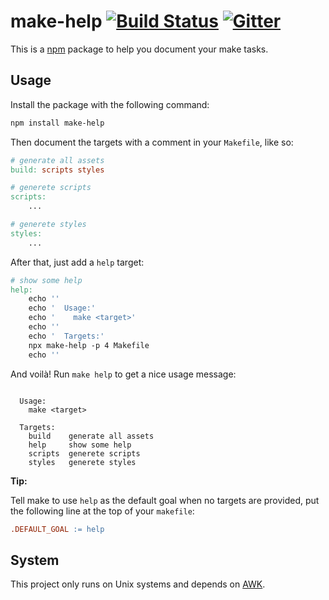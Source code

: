 # make-help [![Build Status](https://travis-ci.org/gibatronic/make-help.svg?branch=master)](https://travis-ci.org/gibatronic/make-help) [![Gitter](https://badges.gitter.im/gibatronic/make-help.svg)](https://gitter.im/gibatronic/make-help?utm_source=badge&utm_medium=badge&utm_campaign=pr-badge)

This is a [npm](https://www.npmjs.com/make-help) package to help you document your make tasks.

## Usage

Install the package with the following command:

```bash
npm install make-help
```

Then document the targets with a comment in your `Makefile`, like so:

```Makefile
# generate all assets
build: scripts styles

# generete scripts
scripts:
	...

# generete styles
styles:
	...
```

After that, just add a `help` target:

```Makefile
# show some help
help:
	echo ''
	echo '  Usage:'
	echo '    make <target>'
	echo ''
	echo '  Targets:'
	npx make-help -p 4 Makefile
	echo ''
```

And voilà! Run `make help` to get a nice usage message:

```

  Usage:
    make <target>

  Targets:
    build    generate all assets
    help     show some help
    scripts  generete scripts
    styles   generete styles

```

**Tip:**

Tell make to use `help` as the default goal when no targets are provided, put the following line at the top of your `makefile`:

```Makefile
.DEFAULT_GOAL := help
```

## System

This project only runs on Unix systems and depends on [AWK](https://en.wikipedia.org/wiki/AWK).
